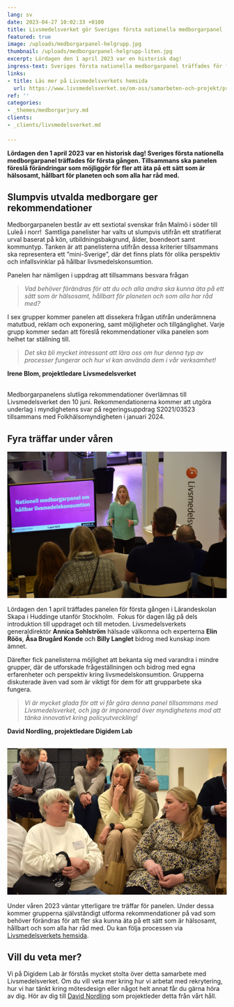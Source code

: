 ```yaml
---
lang: sv
date: 2023-04-27 10:02:33 +0100
title: Livsmedelsverket gör Sveriges första nationella medborgarpanel
featured: true
image: /uploads/medborgarpanel-helgrupp.jpg
thumbnail: /uploads/medborgarpanel-helgrupp-liten.jpg
excerpt: Lördagen den 1 april 2023 var en historisk dag!
ingress-text: Sveriges första nationella medborgarpanel träffades för första gången och påbörjade sitt arbete med att producera rekommendationer till Livsmedelsverket.
links:
- title: Läs mer på Livsmedelsverkets hemsida
  url: https://www.livsmedelsverket.se/om-oss/samarbeten-och-projekt/projekt2/medborgarpanel
ref: ''
categories:
- _themes/medborgarjury.md
clients:
- _clients/livsmedelsverket.md

---
```


**Lördagen den 1 april 2023 var en historisk dag! Sveriges första nationella medborgarpanel träffades för första gången. Tillsammans ska panelen föreslå förändringar som möjliggör för fler att äta på ett sätt som är hälsosamt, hållbart för planeten och som alla har råd med.**

## Slumpvis utvalda medborgare ger rekommendationer

Medborgarpanelen består av ett sextiotal svenskar från Malmö i söder till Luleå i norr!  Samtliga panelister har valts ut slumpvis utifrån ett stratifierat urval baserat på kön, utbildningsbakgrund, ålder, boendeort samt kommuntyp. Tanken är att panelisterna utifrån dessa kriterier tillsammans ska representera ett ”mini-Sverige”, där det finns plats för olika perspektiv och infallsvinklar på hållbar livsmedelskonsumtion.

Panelen har nämligen i uppdrag att tillsammans besvara frågan

> *Vad behöver förändras för att du och alla andra ska kunna äta på ett sätt som är hälsosamt, hållbart för planeten och som alla har råd med?*

I sex grupper kommer panelen att dissekera frågan utifrån underämnena matutbud, reklam och exponering, samt möjligheter och tillgänglighet. Varje grupp kommer sedan att föreslå rekommendationer vilka panelen som helhet tar ställning till.

> *Det ska bli mycket intressant att lära oss om hur denna typ av processer fungerar och hur vi kan använda dem i vår verksamhet!*

**Irene Blom, projektledare Livsmedelsverket**
<br/><br/>

Medborgarpanelens slutliga rekommendationer överlämnas till Livsmedelsverket den 10 juni. Rekommendationerna kommer att utgöra underlag i myndighetens svar på regeringsuppdrag S2021/03523 tillsammans med Folkhälsomyndigheten i januari 2024.

## Fyra träffar under våren

![Livsmedelsverkets GD inleder medborgarpanelen.](/uploads/livsmedelsverkets-gd.jpg)

Lördagen den 1 april träffades panelen för första gången i Lärandeskolan Skapa i Huddinge utanför Stockholm.  Fokus för dagen låg på dels introduktion till uppdraget och till metoden. Livsmedelsverkets generaldirektör **Annica Sohlström** hälsade välkomna och experterna **Elin Röös**, **Åsa Brugård Konde** och **Billy Langlet** bidrog med kunskap inom ämnet.

Därefter fick panelisterna möjlighet att bekanta sig med varandra i mindre grupper, där de utforskade frågeställningen och bidrog med egna erfarenheter och perspektiv kring livsmedelskonsumtion. Grupperna diskuterade även vad som är viktigt för dem för att grupparbete ska fungera.

> *Vi är mycket glada för att vi får göra denna panel tillsammans med Livsmedelsverket, och jag är imponerad över myndighetens mod att tänka innovativt kring policyutveckling!*

**David Nordling, projektledare Digidem Lab**
<br/><br/>

![Deltagarna diskuterar om sina första tankar kring frågan de kommer besvara.](/uploads/medborgarpanel-diskussioner.jpg)

Under våren 2023 väntar ytterligare tre träffar för panelen. Under dessa kommer grupperna självständigt utforma rekommendationer på vad som behöver förändras för att fler ska kunna äta på ett sätt som är hälsosamt, hållbart och som alla har råd med. Du kan följa processen via [Livsmedelsverkets hemsida](https://www.livsmedelsverket.se/om-oss/samarbeten-och-projekt/projekt2/medborgarpanel).

## Vill du veta mer?

Vi på Digidem Lab är förstås mycket stolta över detta samarbete med Livsmedelsverket. Om du vill veta mer kring hur vi arbetat med rekrytering, hur vi har tänkt kring mötesdesign eller något helt annat får du gärna höra av dig. Hör av dig till [David Nordling](david@digidemlab.org) som projektleder detta från vårt håll.
